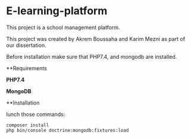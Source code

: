 # E-learning-platform
This project is a school management platform.

This project was created by Akrem Boussaha and Karim Mezni as part of our dissertation. 

Before installation make sure that PHP7.4, and mongodb are installed.

**Requirements

**PHP7.4**

**MongoDB**

**Installation

lunch those commands:

    composer install
    php bin/console doctrine:mongodb:fixtures:load
